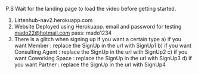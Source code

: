 P.S Wait for the landing page to load the video before getting started.
1) Lirtenhub-nav2.herokuapp.com
2) Website Deployed using Herokuapp. email and password for testing mado22@hotmail.com  pass: mado1234
3) There is a glitch when signing up if you want a certain type 
a) if you want Member : replace the SignUp in the url with SignUp1
b) if you want Consulting Agent : replace the SignUp in the url with SignUp2
c) if you want Coworking Space : replace the SignUp in the url with SignUp3
d) if you want Partner : replace the SignUp in the url with SignUp4
 
